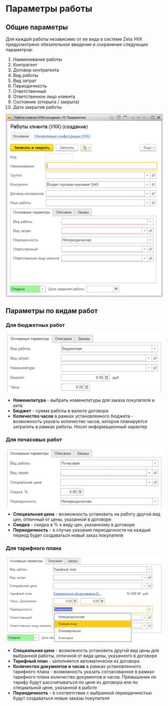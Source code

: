 # Параметры работы

## Общие параметры

Для каждой работы независимо от ее вида в системе Zeta УКК предусмотрено обязательное введение и сохранение следующих параметров:

1. Наименование работы
2. Контрагент
3. Договор контрагента
4. Вид работы
5. Вид затрат
6. Периодичность
7. Ответственный
8. Ответственное лицо клиента
9. Состояние \(открыта / закрыта\)
10. Дата закрытия работы

![&#x424;&#x43E;&#x440;&#x43C;&#x430; &#x440;&#x430;&#x431;&#x43E;&#x442;&#x44B; &#x43A;&#x43B;&#x438;&#x435;&#x43D;&#x442;&#x430; &#x423;&#x41A;&#x41A;](../.gitbook/assets/image%20%283%29.png)

## Параметры по видам работ

### Для бюджетных работ

![](../.gitbook/assets/image%20%281%29.png)

* **Номенклатура** - выбрать номенклатуры для заказа покупателя и акта
* **Бюджет** - сумма работы в валюте договора
* **Количество часов** в рамках установленного бюджета - возможность указать количество часов, которое планируется затратить в рамках работы. Носит информационный характер

### Для почасовых работ

![](../.gitbook/assets/image%20%282%29.png)

* **Специальная цена** - возможность установить на работу другой вид цен, отличный от цены, указанной в договоре
* **Скидка** - скидка в % к виду цен, указанному в договоре
* **Периодичность** - в случае указания периодичности на каждый период будет создаваться новый заказ покупателя

### Для тарифного плана

![](../.gitbook/assets/image%20%2811%29.png)

* **Специальная цена** - возможность установить другой вид цены для выбранной работы, отличной от вида цены, указанного в договоре
* **Тарифный план** - заполняется автоматически из договора
* **Количество документов и часов** в рамках установленного тарифного плана - возможность указать согласованное в рамках тарифного плана количество документов и часов. Превышения по тарифу будут рассчитываться по цене из договора или по специальной цене, указанной в работе
* **Периодичность** - в соответствии с выбранной периодичностью будут создаваться новые заказы покупателя



